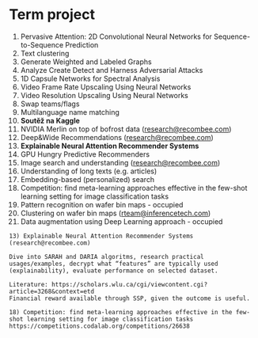 # Term project

1) Pervasive Attention: 2D Convolutional Neural Networks for Sequence-to-Sequence Prediction
2) Text clustering
3) Generate Weighted and Labeled Graphs
4) Analyze Create Detect and Harness Adversarial Attacks
5) 1D Capsule Networks for Spectral Analysis
6) Video Frame Rate Upscaling Using Neural Networks
7) Video Resolution Upscaling Using Neural Networks
8) Swap teams/flags
9) Multilanguage name matching
10) **Soutěž na Kaggle**
11) NVIDIA Merlin on top of bofrost data (research@recombee.com) 
12) Deep&Wide Recommendations (research@recombee.com) 
13) **Explainable Neural Attention Recommender Systems**
14) GPU Hungry Predictive Recommenders 
15) Image search and understanding (research@recombee.com) 
16) Understanding of long texts (e.g. articles)
17) Embedding-based (personalized) search
18) Competition: find meta-learning approaches effective in the few-shot learning setting for image classification tasks
19) Pattern recognition on wafer bin maps - occupied
20) Clustering on wafer bin maps (rteam@inferencetech.com)
21) Data augmentation using Deep Learning approach - occupied

```
13) Explainable Neural Attention Recommender Systems 
(research@recombee.com) 

Dive into SARAH and DARIA algoritms, research practical usages/examples, decrypt what “features” are typically used (explainability), evaluate performance on selected dataset.

Literature: https://scholars.wlu.ca/cgi/viewcontent.cgi?article=3268&context=etd
Financial reward available through SSP, given the outcome is useful. 
```

```
18) Competition: find meta-learning approaches effective in the few-shot learning setting for image classification tasks
https://competitions.codalab.org/competitions/26638
```